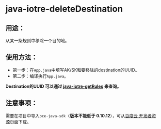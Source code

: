 # java-iotre-deleteDestination

## 用途：

从某一条规则中移除一个目的地。

## 使用方法：

* 第一步：在`App.java`中填写AK/SK和要移除的destination的UUID。
* 第二步：编译执行`App.java`。

**Destination的UUID 可以通过 [java-iotre-getRules](../java-iotre-getRules) 来查询。**

## 注意事项：

需要在项目中导入`bce-java-sdk`（**版本不能低于 0.10.12**），可从[百度云 开发者资源](https://cloud.baidu.com/doc/Developer/index.html)页面下载。